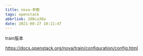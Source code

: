 ```yaml
---
title: nova-参数
tags: openstack
abbrlink: 200ca30a
date: 2021-08-27 10:11:47
---
```


train版本

https://docs.openstack.org/nova/train/configuration/config.html


